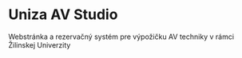 # Uniza AV Studio
Webstránka a rezervačný systém pre výpožičku AV techniky v rámci Žilinskej Univerzity
